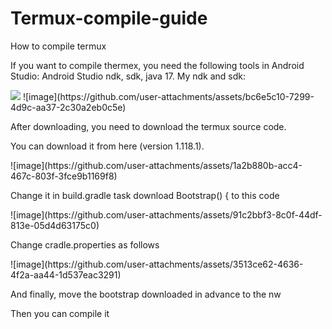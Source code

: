# Termux-compile-guide
How to compile termux
<p>
If you want to compile thermex, you need the following tools in Android Studio: Android Studio ndk, sdk, java 17.
My ndk and sdk:
  </p>
<img src="https://github.com/user-attachments/assets/aef8cd79-500c-4b5a-a313-cc2a0288d161"/>
![image](https://github.com/user-attachments/assets/bc6e5c10-7299-4d9c-aa37-2c30a2eb0c5e)

<p>After downloading, you need to download the termux source code.</p>
<p>You can download it from here (version 1.118.1).</p>
![image](https://github.com/user-attachments/assets/1a2b880b-acc4-467c-803f-3fce9b1169f8)
<p>Change it in build.gradle task download Bootstrap() { to this code</p>
![image](https://github.com/user-attachments/assets/91c2bbf3-8c0f-44df-813e-05d4d63175c0)
<p>Change cradle.properties as follows</p>
![image](https://github.com/user-attachments/assets/3513ce62-4636-4f2a-aa44-1d537eac3291)
<p>And finally, move the bootstrap downloaded in advance to the nw</p>
<p>Then you can compile it</p>


